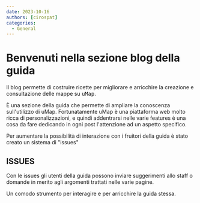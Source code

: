 ```yaml
---
date: 2023-10-16
authors: [cirospat]
categories:
  - General
---
```


# Benvenuti nella sezione blog della guida

Il blog permette di costruire ricette per migliorare e arricchire la creazione e consultazione delle mappe su <kbd>uMap</kbd>.

È una sezione della guida che permette di ampliare la conoscenza sull'utilizzo di uMap. Fortunatamente uMap è una piattaforma web molto ricca di personalizzazioni, e quindi addentrarsi nelle varie features è una cosa da fare dedicando in ogni post l'attenzione ad un aspetto specifico.

<!-- more -->

Per aumentare la possibilità di interazione con i fruitori della guida è stato creato un sistema di "issues"


## ISSUES

Con le issues gli utenti della guida possono inviare suggerimenti allo staff o domande in merito agli argomenti trattati nelle varie pagine.

Un comodo strumento per interagire e per arricchire la guida stessa.

